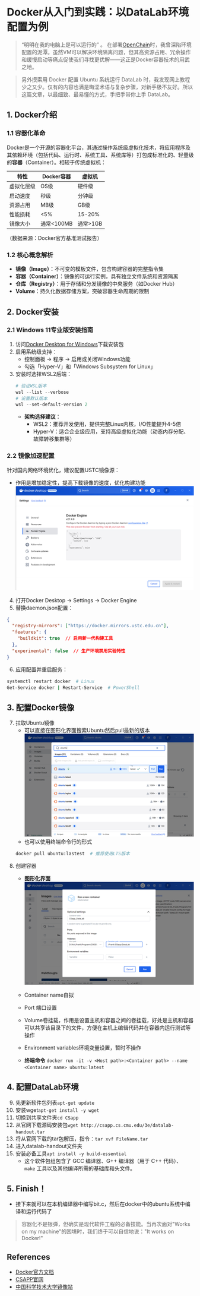 # Docker从入门到实践：以DataLab环境配置为例

>“明明在我的电脑上是可以运行的” 。
在部署[OpenChain](https://frank-whw.github.io/Note/Project/OpenChain/)时，我曾深陷环境配置的泥潭。虽然VM可以解决环境隔离问题，但其高资源占用、冗余操作和缓慢启动等痛点促使我们寻找更优解——这正是Docker容器技术的用武之地。

>另外摸索用 Docker 配置 Ubuntu 系统运行 DataLab 时，我发现网上教程少之又少。仅有的内容也满是晦涩术语与复杂步骤，对新手极不友好。所以这篇文章，以最细致、最易懂的方式，手把手带你上手 DataLab。
## 1. Docker介绍

### 1.1 容器化革命
Docker是一个开源的容器化平台，其通过操作系统级虚拟化技术，将应用程序及其依赖环境（包括代码、运行时、系统工具、系统库等）打包成标准化的、轻量级的**容器**（Container）。相较于传统虚拟机：

| 特性    | Docker容器 | 虚拟机    |
| ----- | -------- | ------ |
| 虚拟化层级 | OS级      | 硬件级    |
| 启动速度  | 秒级       | 分钟级    |
| 资源占用  | MB级      | GB级    |
| 性能损耗  | <5%      | 15-20% |
| 镜像大小  | 通常<100MB | 通常>1GB |

（数据来源：Docker官方基准测试报告）

### 1.2 核心概念解析
- **镜像（Image）**：不可变的模板文件，包含构建容器的完整指令集
- **容器（Container）**：镜像的可运行实例，具有独立文件系统和资源隔离
- **仓库（Registry）**：用于存储和分发镜像的中央服务（如Docker Hub）
- **Volume**：持久化数据存储方案，突破容器生命周期的限制

## 2. Docker安装

### 2.1 Windows 11专业版安装指南
1. 访问[Docker Desktop for Windows](https://www.docker.com/products/docker-desktop/)下载安装包
2. 启用系统级支持：
   - 控制面板 → 程序 → 启用或关闭Windows功能
   - 勾选「Hyper-V」和「Windows Subsystem for Linux」
3. 安装时选择WSL2后端：
   ```powershell
   # 验证WSL版本
   wsl --list --verbose
   # 设置默认版本
   wsl --set-default-version 2
   ```
   - **架构选择建议**：
     - WSL2：推荐开发使用，提供完整Linux内核，I/O性能提升4-5倍
     - Hyper-V：适合企业级应用，支持高级虚拟化功能（动态内存分配、故障转移集群等）

### 2.2 镜像加速配置
针对国内网络环境优化，建议配置USTC镜像源：
- 作用是增加稳定性，提高下载镜像的速度，优化构建功能
![image.png](https://raw.githubusercontent.com/Frank-whw/img/main/blog/202502071010971.png)
4. 打开Docker Desktop → Settings → Docker Engine
5. 替换daemon.json配置：
```json
{
  "registry-mirrors": ["https://docker.mirrors.ustc.edu.cn"],
  "features": {
    "buildkit": true  // 启用新一代构建工具
  },
  "experimental": false  // 生产环境禁用实验特性
}
```
6. 应用配置并重启服务：
```bash
systemctl restart docker  # Linux
Get-Service docker | Restart-Service  # PowerShell
```

## 3. 配置Docker镜像
7. 拉取Ubuntu镜像
	- 可以直接在图形化界面搜索Ubuntu然后pull最新的版本
	![](https://raw.githubusercontent.com/Frank-whw/img/main/blog/202502071028767.png)
	- 也可以使用终端命令行的形式
	``` bash
	docker pull ubuntu:lastest  # 推荐使用LTS版本
	```
8. 创建容器
	- **图形化界面**
	![image.png](https://raw.githubusercontent.com/Frank-whw/img/main/blog/202502071042275.png)
	
	- Container name自拟
	- Port 端口设置
	- Volume卷挂载，作用是设置主机和容器之间的卷挂载，好处是主机和容器可以共享该目录下的文件，方便在主机上编辑代码并在容器内运行测试等操作
	- Environment variables环境变量设置，暂时不操作
	- **终端命令**
	`docker run -it -v <Host path>:<Container path> --name <Container name> ubuntu:latest`
## 4. 配置DataLab环境
9. 先更新软件包列表`apt-get update`
10. 安装wget`apt-get install -y wget`
11. 切换到共享文件夹`cd CSapp`
12. 从官网下载源码安装包`wget http://csapp.cs.cmu.edu/3e/datalab-handout.tar`
13. 将从官网下载的tar包解压，指令：`tar xvf FileName.tar`
14. 进入datalab-handout文件夹
15. 安装必备工具`apt install -y build-essential`
	- 这个软件包组包含了 GCC 编译器、G++ 编译器（用于 C++ 代码）、`make` 工具以及其他编译所需的基础库和头文件。

## 5. Finish！
- 接下来就可以在本机编译器中编写bit.c，然后在docker中的ubuntu系统中编译和运行代码了


> 容器化不是银弹，但确实是现代软件工程的必备技能。当再次面对"Works on my machine"的困境时，我们终于可以自信地说："It works on Docker!"


## References
- [Docker官方文档](https://docs.docker.com/)
- [CSAPP官网](http://csapp.cs.cmu.edu/)
- [中国科学技术大学镜像站](https://mirrors.ustc.edu.cn/)
